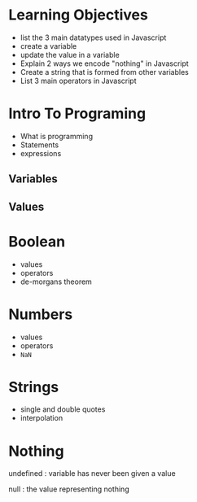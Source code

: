 # Learning Objectives

* list the 3 main datatypes used in Javascript
* create a variable
* update the value in a variable
* Explain 2 ways we encode "nothing" in Javascript
* Create a string that is formed from other variables
* List 3 main operators in Javascript

# Intro To Programing

* What is programming
* Statements
* expressions

## Variables

## Values

# Boolean

* values
* operators
* de-morgans theorem

# Numbers

* values
* operators
* `NaN`

# Strings

* single and double quotes
* interpolation

# Nothing

undefined
: variable has never been given a value

null
: the value representing nothing
